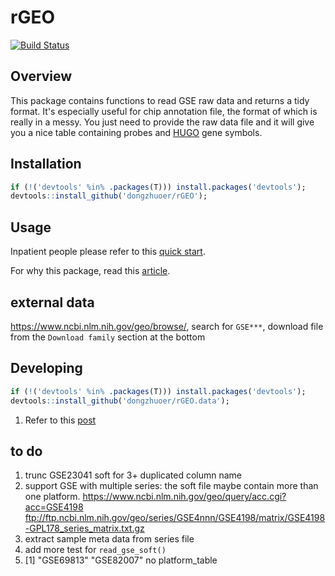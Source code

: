 # rGEO
[![Build Status](https://travis-ci.com/dongzhuoer/rGEO.svg?branch=master)](https://travis-ci.com/dongzhuoer/rGEO)



## Overview

This package contains functions to read GSE raw data and returns a tidy format. 
    It's especially useful for chip annotation file, the format of which is 
    really in a messy. You just need to provide the raw data file and it will 
    give you a nice table containing probes and 
    [HUGO](https://www.genenames.org/) gene symbols.



## Installation

```r
if (!('devtools' %in% .packages(T))) install.packages('devtools');
devtools::install_github('dongzhuoer/rGEO');
```



## Usage

Inpatient people please refer to this [quick start](https://dongzhuoer.github.io/rGEO/articles/rGEO.html#quick-start).

For why this package, read this [article](https://dongzhuoer.github.io/rGEO/articles/probe2symbol.html).


## external data

https://www.ncbi.nlm.nih.gov/geo/browse/, search for `GSE***`, download file from the `Download family` section at the bottom



## Developing

```r
if (!('devtools' %in% .packages(T))) install.packages('devtools');
devtools::install_github('dongzhuoer/rGEO.data');
```


1. Refer to this [post](https://dongzhuoer.github.io/_redirects/develop-upon-my-r-package.html)




## to do

1. trunc GSE23041 soft for 3+ duplicated column name
1. support GSE with multiple series: the soft file maybe contain more than one platform.
   https://www.ncbi.nlm.nih.gov/geo/query/acc.cgi?acc=GSE4198
   ftp://ftp.ncbi.nlm.nih.gov/geo/series/GSE4nnn/GSE4198/matrix/GSE4198-GPL178_series_matrix.txt.gz
1. extract sample meta data from series file
1. add more test for `read_gse_soft()`
1. [1] "GSE69813" "GSE82007"
   no platform_table

